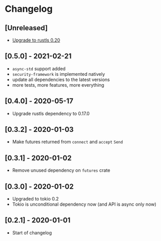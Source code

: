 # Changelog

## [Unreleased]

- [Upgrade to rustls 0.20](https://github.com/stepancheg/rust-tls-api/pull/39)

## [0.5.0] - 2021-02-21

- `async-std` support added
- `security-framework` is implemented natively
- update all dependencies to the latest versions
- more tests, more features, more everything

## [0.4.0] - 2020-05-17

- Upgrade rustls dependency to 0.17.0

## [0.3.2] - 2020-01-03

- Make futures returned from `connect` and `accept` `Send`

## [0.3.1] - 2020-01-02

- Remove unused dependency on `futures` crate

## [0.3.0] - 2020-01-02

- Upgraded to tokio 0.2
- Tokio is unconditional dependency now (and API is async only now)

## [0.2.1] - 2020-01-01

- Start of changelog
